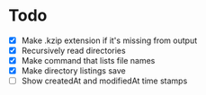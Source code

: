 # Todo

- [x] Make .kzip extension if it's missing from output
- [x] Recursively read directories
- [x] Make command that lists file names
- [x] Make directory listings save
- [ ] Show createdAt and modifiedAt time stamps
